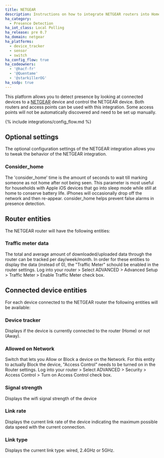 ```yaml
---
title: NETGEAR
description: Instructions on how to integrate NETGEAR routers into Home Assistant.
ha_category:
  - Presence Detection
ha_iot_class: Local Polling
ha_release: pre 0.7
ha_domain: netgear
ha_platforms:
  - device_tracker
  - sensor
  - switch
ha_config_flow: true
ha_codeowners:
  - '@hacf-fr'
  - '@Quentame'
  - '@starkillerOG'
ha_ssdp: true
---
```


This platform allows you to detect presence by looking at connected devices to a [NETGEAR](https://www.netgear.com/) device and control the NETGEAR device.
Both routers and access points can be used with this integration. Some access points will not be automatically discovered and need to be set up manually.

{% include integrations/config_flow.md %}

## Optional settings
The optional configuration settings of the NETGEAR integration allows you to tweak the behavior of the NETGEAR integration.

### Consider_home
The 'consider_home' time is the amount of seconds to wait till marking someone as not home after not being seen. This parameter is most useful for households with Apple iOS devices that go into sleep mode while still at home to conserve battery life. iPhones will occasionally drop off the network and then re-appear. consider_home helps prevent false alarms in presence detection.

## Router entities
The NETGEAR router will have the following entities:

### Traffic meter data
The total and average amount of downloaded/uploaded data through the router can be tracked per day/week/month.
In order for these entities to display the data (instead of 0), the "Traffic Meter" schould be enabled in the router settings.
Log into your router > Select ADVANCED > Advanced Setup > Traffic Meter > Enable Traffic Meter check box.

## Connected device entities
For each device connected to the NETGEAR router the following entities will be available:

### Device tracker
Displays if the device is currently connected to the router (Home) or not (Away).

### Allowed on Network
Switch that lets you Allow or Block a device on the Network.
For this entity to actually Block the device, "Access Control" needs to be turned on in the Router settings.
Log into your router > Select ADVANCED > Security > Access Control > Turn on Access Control check box.

### Signal strength
Displays the wifi signal strength of the device

### Link rate
Displays the current link rate of the device indicating the maximum possible data speed with the current connection.

### Link type
Displays the current link type: wired, 2.4GHz or 5GHz.
